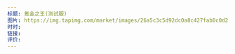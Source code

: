 ```yaml
---
标题: 氪金之王(测试服)
图片: https://img.tapimg.com/market/images/26a5c3c5d92dc0a8c427fab0c0d2caad.png/appicon
时时: 
链接: 
评价:
---
```


